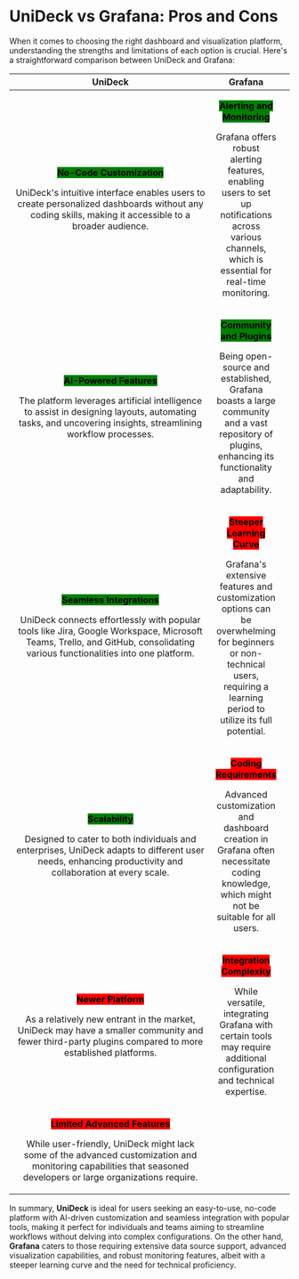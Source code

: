 # UniDeck vs Grafana: Pros and Cons

When it comes to choosing the right dashboard and visualization platform, understanding the strengths and limitations of each option is crucial. Here's a straightforward comparison between UniDeck and Grafana:

<table><thead><tr><th width="403" align="center">UniDeck</th><th align="center">Grafana</th><th data-hidden></th></tr></thead><tbody><tr><td align="center"><p><mark style="background-color:green;"><strong>No-Code Customization</strong></mark></p><p>UniDeck's intuitive interface enables users to create personalized dashboards without any coding skills, making it accessible to a broader audience.</p></td><td align="center"><p><mark style="background-color:green;"><strong>Alerting and Monitoring</strong></mark></p><p>Grafana offers robust alerting features, enabling users to set up notifications across various channels, which is essential for real-time monitoring.</p></td><td></td></tr><tr><td align="center"><p><mark style="background-color:green;"><strong>AI-Powered Features</strong></mark></p><p>The platform leverages artificial intelligence to assist in designing layouts, automating tasks, and uncovering insights, streamlining workflow processes.</p></td><td align="center"><p><mark style="background-color:green;"><strong>Community and Plugins</strong></mark></p><p>Being open-source and established, Grafana boasts a large community and a vast repository of plugins, enhancing its functionality and adaptability.</p></td><td></td></tr><tr><td align="center"><p><mark style="background-color:green;"><strong>Seamless Integrations</strong></mark></p><p>UniDeck connects effortlessly with popular tools like Jira, Google Workspace, Microsoft Teams, Trello, and GitHub, consolidating various functionalities into one platform.</p></td><td align="center"><p><mark style="background-color:red;"><strong>Steeper Learning Curve</strong></mark></p><p>Grafana's extensive features and customization options can be overwhelming for beginners or non-technical users, requiring a learning period to utilize its full potential.</p></td><td></td></tr><tr><td align="center"><p><mark style="background-color:green;"><strong>Scalability</strong></mark></p><p>Designed to cater to both individuals and enterprises, UniDeck adapts to different user needs, enhancing productivity and collaboration at every scale.</p></td><td align="center"><p><mark style="background-color:red;"><strong>Coding Requirements</strong></mark></p><p>Advanced customization and dashboard creation in Grafana often necessitate coding knowledge, which might not be suitable for all users.</p></td><td></td></tr><tr><td align="center"><p><mark style="background-color:red;"><strong>Newer Platform</strong></mark></p><p>As a relatively new entrant in the market, UniDeck may have a smaller community and fewer third-party plugins compared to more established platforms.</p></td><td align="center"><p><mark style="background-color:red;"><strong>Integration Complexity</strong></mark></p><p>While versatile, integrating Grafana with certain tools may require additional configuration and technical expertise.</p></td><td></td></tr><tr><td align="center"><p><mark style="background-color:red;"><strong>Limited Advanced Features</strong></mark></p><p>While user-friendly, UniDeck might lack some of the advanced customization and monitoring capabilities that seasoned developers or large organizations require.</p></td><td align="center"></td><td></td></tr></tbody></table>



In summary, **UniDeck** is ideal for users seeking an easy-to-use, no-code platform with AI-driven customization and seamless integration with popular tools, making it perfect for individuals and teams aiming to streamline workflows without delving into complex configurations. On the other hand, **Grafana** caters to those requiring extensive data source support, advanced visualization capabilities, and robust monitoring features, albeit with a steeper learning curve and the need for technical proficiency.

